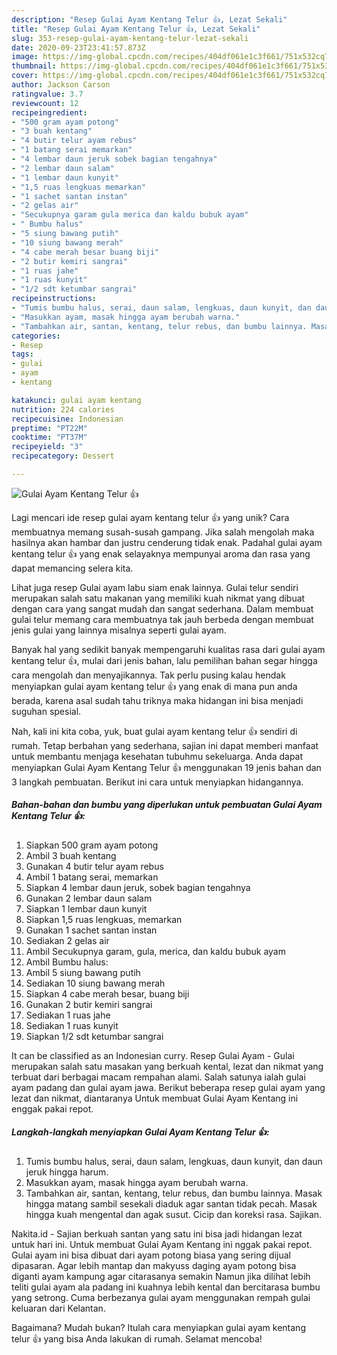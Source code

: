 ```yaml
---
description: "Resep Gulai Ayam Kentang Telur 👍, Lezat Sekali"
title: "Resep Gulai Ayam Kentang Telur 👍, Lezat Sekali"
slug: 353-resep-gulai-ayam-kentang-telur-lezat-sekali
date: 2020-09-23T23:41:57.873Z
image: https://img-global.cpcdn.com/recipes/404df061e1c3f661/751x532cq70/gulai-ayam-kentang-telur-👍-foto-resep-utama.jpg
thumbnail: https://img-global.cpcdn.com/recipes/404df061e1c3f661/751x532cq70/gulai-ayam-kentang-telur-👍-foto-resep-utama.jpg
cover: https://img-global.cpcdn.com/recipes/404df061e1c3f661/751x532cq70/gulai-ayam-kentang-telur-👍-foto-resep-utama.jpg
author: Jackson Carson
ratingvalue: 3.7
reviewcount: 12
recipeingredient:
- "500 gram ayam potong"
- "3 buah kentang"
- "4 butir telur ayam rebus"
- "1 batang serai memarkan"
- "4 lembar daun jeruk sobek bagian tengahnya"
- "2 lembar daun salam"
- "1 lembar daun kunyit"
- "1,5 ruas lengkuas memarkan"
- "1 sachet santan instan"
- "2 gelas air"
- "Secukupnya garam gula merica dan kaldu bubuk ayam"
- " Bumbu halus"
- "5 siung bawang putih"
- "10 siung bawang merah"
- "4 cabe merah besar buang biji"
- "2 butir kemiri sangrai"
- "1 ruas jahe"
- "1 ruas kunyit"
- "1/2 sdt ketumbar sangrai"
recipeinstructions:
- "Tumis bumbu halus, serai, daun salam, lengkuas, daun kunyit, dan daun jeruk hingga harum."
- "Masukkan ayam, masak hingga ayam berubah warna."
- "Tambahkan air, santan, kentang, telur rebus, dan bumbu lainnya. Masak hingga matang sambil sesekali diaduk agar santan tidak pecah. Masak hingga kuah mengental dan agak susut. Cicip dan koreksi rasa. Sajikan."
categories:
- Resep
tags:
- gulai
- ayam
- kentang

katakunci: gulai ayam kentang 
nutrition: 224 calories
recipecuisine: Indonesian
preptime: "PT22M"
cooktime: "PT37M"
recipeyield: "3"
recipecategory: Dessert

---
```



![Gulai Ayam Kentang Telur 👍](https://img-global.cpcdn.com/recipes/404df061e1c3f661/751x532cq70/gulai-ayam-kentang-telur-👍-foto-resep-utama.jpg)

Lagi mencari ide resep gulai ayam kentang telur 👍 yang unik? Cara membuatnya memang susah-susah gampang. Jika salah mengolah maka hasilnya akan hambar dan justru cenderung tidak enak. Padahal gulai ayam kentang telur 👍 yang enak selayaknya mempunyai aroma dan rasa yang dapat memancing selera kita.

Lihat juga resep Gulai ayam labu siam enak lainnya. Gulai telur sendiri merupakan salah satu makanan yang memiliki kuah nikmat yang dibuat dengan cara yang sangat mudah dan sangat sederhana. Dalam membuat gulai telur memang cara membuatnya tak jauh berbeda dengan membuat jenis gulai yang lainnya misalnya seperti gulai ayam.

Banyak hal yang sedikit banyak mempengaruhi kualitas rasa dari gulai ayam kentang telur 👍, mulai dari jenis bahan, lalu pemilihan bahan segar hingga cara mengolah dan menyajikannya. Tak perlu pusing kalau hendak menyiapkan gulai ayam kentang telur 👍 yang enak di mana pun anda berada, karena asal sudah tahu triknya maka hidangan ini bisa menjadi suguhan spesial.


Nah, kali ini kita coba, yuk, buat gulai ayam kentang telur 👍 sendiri di rumah. Tetap berbahan yang sederhana, sajian ini dapat memberi manfaat untuk membantu menjaga kesehatan tubuhmu sekeluarga. Anda dapat menyiapkan Gulai Ayam Kentang Telur 👍 menggunakan 19 jenis bahan dan 3 langkah pembuatan. Berikut ini cara untuk menyiapkan hidangannya.

<!--inarticleads1-->

##### Bahan-bahan dan bumbu yang diperlukan untuk pembuatan Gulai Ayam Kentang Telur 👍:

1. Siapkan 500 gram ayam potong
1. Ambil 3 buah kentang
1. Gunakan 4 butir telur ayam rebus
1. Ambil 1 batang serai, memarkan
1. Siapkan 4 lembar daun jeruk, sobek bagian tengahnya
1. Gunakan 2 lembar daun salam
1. Siapkan 1 lembar daun kunyit
1. Siapkan 1,5 ruas lengkuas, memarkan
1. Gunakan 1 sachet santan instan
1. Sediakan 2 gelas air
1. Ambil Secukupnya garam, gula, merica, dan kaldu bubuk ayam
1. Ambil  Bumbu halus:
1. Ambil 5 siung bawang putih
1. Sediakan 10 siung bawang merah
1. Siapkan 4 cabe merah besar, buang biji
1. Gunakan 2 butir kemiri sangrai
1. Sediakan 1 ruas jahe
1. Sediakan 1 ruas kunyit
1. Siapkan 1/2 sdt ketumbar sangrai


It can be classified as an Indonesian curry. Resep Gulai Ayam - Gulai merupakan salah satu masakan yang berkuah kental, lezat dan nikmat yang terbuat dari berbagai macam rempahan alami. Salah satunya ialah gulai ayam padang dan gulai ayam jawa. Berikut beberapa resep gulai ayam yang lezat dan nikmat, diantaranya Untuk membuat Gulai Ayam Kentang ini enggak pakai repot. 

<!--inarticleads2-->

##### Langkah-langkah menyiapkan Gulai Ayam Kentang Telur 👍:

1. Tumis bumbu halus, serai, daun salam, lengkuas, daun kunyit, dan daun jeruk hingga harum.
1. Masukkan ayam, masak hingga ayam berubah warna.
1. Tambahkan air, santan, kentang, telur rebus, dan bumbu lainnya. Masak hingga matang sambil sesekali diaduk agar santan tidak pecah. Masak hingga kuah mengental dan agak susut. Cicip dan koreksi rasa. Sajikan.


Nakita.id - Sajian berkuah santan yang satu ini bisa jadi hidangan lezat untuk hari ini. Untuk membuat Gulai Ayam Kentang ini nggak pakai repot. Gulai ayam ini bisa dibuat dari ayam potong biasa yang sering dijual dipasaran. Agar lebih mantap dan makyuss daging ayam potong bisa diganti ayam kampung agar citarasanya semakin Namun jika dilihat lebih teliti gulai ayam ala padang ini kuahnya lebih kental dan bercitarasa bumbu yang setrong. Cuma berbezanya gulai ayam menggunakan rempah gulai keluaran dari Kelantan. 

Bagaimana? Mudah bukan? Itulah cara menyiapkan gulai ayam kentang telur 👍 yang bisa Anda lakukan di rumah. Selamat mencoba!

